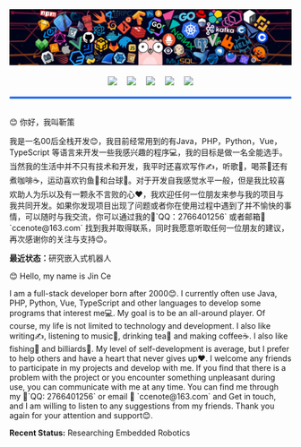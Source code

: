 <div  style="text-align:center">
	<img src="images/bg.png">
<div>
<br>
<div style="text-align:center">
<a href="https://blog.ccenote.com/" target="_blank"><img src="https://img.shields.io/badge/CCNOTE-博客-blue" /></a>&emsp;
<a href="https://gitee.com/ChinaClowns" target="_blank"><img src="https://img.shields.io/badge/Gitee-码云-red" /></a>&emsp;
<a href="https://blog.csdn.net/qq_42723113" target="_blank"><img src="https://img.shields.io/badge/CSDN-论坛-c32136" /></a>&emsp;
<a href="https://www.zhihu.com/people/chinaclown" target="_blank"><img src="https://img.shields.io/badge/Zhihu-知乎-blue" /></a>&emsp;
<a href="https://www.cnblogs.com/ccenote/" target="_blank"><img src="https://img.shields.io/badge/CnBlog-博客园-green" /></a>
</div>
<br>
<div style="border:2px solid #2A70E8;background-color:#2A70E8;border-radius:2px;"></div>
<br>
<div style="text-align:left;">
    <p>😊 你好，我叫靳策</p>
	<p>
我是一名00后全栈开发😊，我目前经常用到的有Java，PHP，Python，Vue，TypeScript 等语言来开发一些我感兴趣的程序💻，我的目标是做一名全能选手。当然我的生活中并不只有技术和开发，我平时还喜欢写作✍️，听歌🎵，喝茶🍵还有煮咖啡☕，运动喜欢钓鱼🎣和台球🎱。对于开发自我感觉水平一般，但是我比较喜欢助人为乐以及有一颗永不言败的心❤️，我欢迎任何一位朋友来参与我的项目与我共同开发。如果你发现项目出现了问题或者你在使用过程中遇到了并不愉快的事情，可以随时与我交流，你可以通过我的🐧`QQ：2766401256` 或者邮箱📮 `ccenote@163.com` 找到我并取得联系，同时我愿意听取任何一位朋友的建议，再次感谢你的关注与支持😊。
    </p>
<p><strong>最近状态：</strong>研究嵌入式机器人</p>
<p>😊 Hello, my name is Jin Ce</p>
	<p>
I am a full-stack developer born after 2000😊. I currently often use Java, PHP, Python, Vue, TypeScript and other languages to develop some programs that interest me💻. My goal is to be an all-around player. Of course, my life is not limited to technology and development. I also like writing✍️, listening to music🎵, drinking tea🍵 and making coffee☕. I also like fishing🎣 and billiards🎱. My level of self-development is average, but I prefer to help others and have a heart that never gives up❤️. I welcome any friends to participate in my projects and develop with me. If you find that there is a problem with the project or you encounter something unpleasant during use, you can communicate with me at any time. You can find me through my 🐧`QQ: 2766401256` or email 📮 `ccenote@163.com` and Get in touch, and I am willing to listen to any suggestions from my friends. Thank you again for your attention and support😊.
    </p>
<p><strong>Recent Status:</strong> Researching Embedded Robotics</p>
</div>

